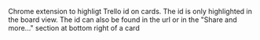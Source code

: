 Chrome extension to highligt Trello id on cards. 
The id is only highlighted in the board view. 
The id can also be found in the url or in the "Share and more..." section at bottom right of a card

